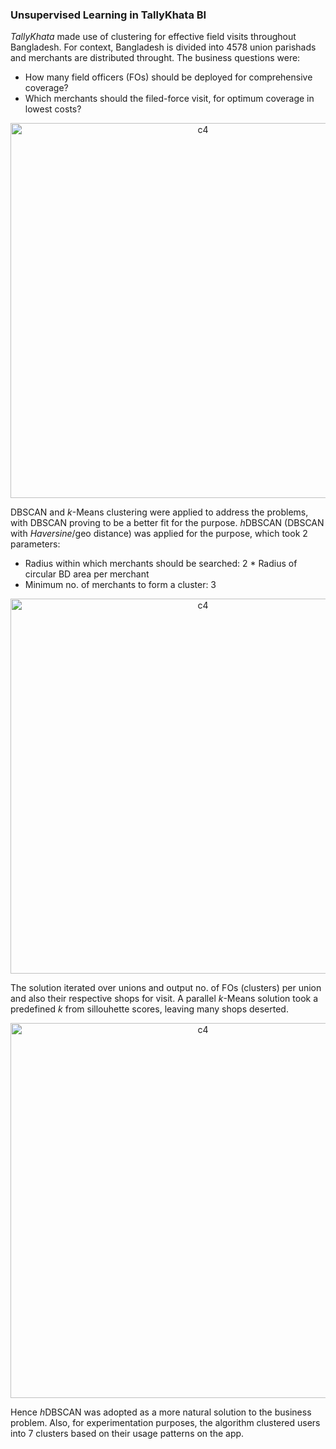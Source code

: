 ### Unsupervised Learning in TallyKhata BI

*TallyKhata* made use of clustering for effective field visits throughout Bangladesh. For context, Bangladesh is divided into 4578 union parishads and merchants are distributed throught. The business questions were:
- How many field officers (FOs) should be deployed for comprehensive coverage?
- Which merchants should the filed-force visit, for optimum coverage in lowest costs?

<p align="center"><img width="600" alt="c4" src="https://github.com/shithi30/Clusters_for_Field_Visit/assets/43873081/4d9cc36d-eaf3-4d7e-a67d-96f96413363d"></p>

DBSCAN and *k*-Means clustering were applied to address the problems, with DBSCAN proving to be a better fit for the purpose. *h*DBSCAN (DBSCAN with *Haversine*/geo distance) was applied for the purpose, which took 2 parameters:
- Radius within which merchants should be searched: 2 * Radius of circular BD area per merchant
- Minimum no. of merchants to form a cluster: 3

<p align="center"><img width="600" alt="c4" src="https://github.com/shithi30/Clusters_for_Field_Visit/assets/43873081/3d6f1093-bb9f-4f0f-8899-a594d8f6f672"></p>

The solution iterated over unions and output no. of FOs (clusters) per union and also their respective shops for visit. A parallel *k*-Means solution took a predefined *k* from sillouhette scores, leaving many shops deserted. 

<p align="center"><img width="600" alt="c4" src="https://github.com/shithi30/Clusters_for_Field_Visit/assets/43873081/877cb376-f9af-4578-ab17-9711565734ee"></p>

Hence *h*DBSCAN was adopted as a more natural solution to the business problem. Also, for experimentation purposes, the algorithm clustered users into 7 clusters based on their usage patterns on the app. 
